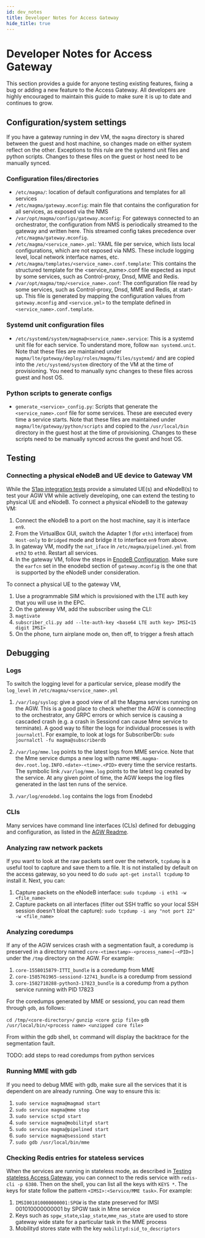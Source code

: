 ```yaml
---
id: dev_notes
title: Developer Notes for Access Gateway
hide_title: true
---
```

# Developer Notes for Access Gateway
This section provides a guide for anyone testing existing features,
fixing a bug or adding a new feature to the Access Gateway. All developers are
highly encouraged to maintain this guide to make sure it is up to date and
continues to grow.

## Configuration/system settings
If you have a gateway running in dev VM, the `magma` directory is shared between
the guest and host machine, so changes made on either system reflect on the
other. Exceptions to this rule are the systemd unit files and python scripts.
Changes to these files on the guest or host need to be manually synced.

### Configuration files/directories
  - `/etc/magma/`: location of default configurations and templates for all
    services
  - `/etc/magma/gateway.mconfig`: main file that contains the configuration for
    all services, as exposed via the NMS
  - `/var/opt/magma/configs/gateway.mconfig`: For gateways connected to an
    orchestrator, the configuration from NMS is periodically streamed to the
gateway and written here. This streamed config takes precedence over
`/etc/magma/gateway.mconfig`.
  - `/etc/magma/<service_name>.yml`: YAML file per service, which lists local
    configurations, which are not exposed via NMS. These include logging level,
local network interface names, etc.
  - `/etc/magma/templates/<service_name>.conf.template`: This contains the
    structured template for the <service_name>.conf file expected as input by
some services, such as Control-proxy, Dnsd, MME and Redis.
  - `/var/opt/magma/tmp/<service_name>.conf`: The configuration file read by
    some services, such as Control-proxy, Dnsd, MME and Redis, at start-up. This
file is generated by mapping the configuration values from `gateway.mconfig` and
`<service.yml>` to the template defined in `<service_name>.conf.template`.

### Systemd unit configuration files
  - `/etc/systemd/system/magma@<service_name>.service`: This is a systemd unit
    file for each service. To understand more, follow `man systemd.unit`.
  Note that these files are maintained under
`magma/lte/gateway/deploy/roles/magma/files/systemd/` and are copied into the
`/etc/systemd/system` directory of the VM at the time of provisioning. You need
to manually sync changes to these files across guest and host OS.

### Python scripts to generate configs
  - `generate_<service>_config.py`: Scripts that generate the
    `<service_name>.conf` file for some services. These are executed every time
a service starts.
Note that these files are maintained under `magma/lte/gateway/python/scripts`
and copied to the `/usr/local/bin` directory in the guest host at the time of
provisioning.  Changes to these scripts need to be manually synced across the
guest and host OS.

## Testing
### Connecting a physical eNodeB and UE device to Gateway VM
While the [S1ap integration tests](s1ap_tests.md) provide a simulated UE(s) and
eNodeB(s) to test your AGW VM while actively developing, one can extend the
testing to physical UE and eNodeB.
To connect a physical eNodeB to the gateway VM:
1. Connect the eNodeB to a port on the host machine, say it is interface `en9`.
1. From the VirtualBox GUI, switch the Adapter 1 (for `eth1` interface) from
`Host-only` to `Bridged` mode and bridge it to interface `en9` from above.
1. In gateway VM, modify the `nat_iface` in `/etc/magma/pipelined.yml` from
`eth2` to `eth0`. Restart all services.
1. In the gateway VM, follow the steps in [EnodeB
Configuration](enodebd#basic-troubleshooting). Make sure the `earfcn` set in the
enodebd section of `gateway.mconfig` is the one that is supported by the eNodeB
under consideration.

To connect a physical UE to the gateway VM,
1. Use a programmable SIM which is provisioned with the LTE auth key that you
will use in the EPC.
1. On the gateway VM, add the subscriber using the CLI:
  1. `magtivate`
  1. `subscriber_cli.py add --lte-auth-key <base64 LTE auth key> IMSI<15 digit IMSI>`
1. On the phone, turn airplane mode on, then off, to trigger a fresh attach

## Debugging
### Logs
To switch the logging level for a particular service, please modify the
`log_level` in `/etc/magma/<service_name>.yml`

1. `/var/log/syslog`: give a good view of all the Magma services
running on the AGW. This is a good place to check whether the AGW is connecting
to the orchestrator, any GRPC errors or which service is causing a cascaded
crash (e.g. a crash in Sessiond can cause Mme service to terminate).
 A good way to filter the logs for individual processes is with `journalctl`.
For example, to look at logs for SubscriberDb:
 `sudo journalctl -fu magma@subscriberdb`

1. `/var/log/mme.log` points to the latest logs from MME service.
Note that the Mme service dumps a new log with name
`MME.magma-dev.root.log.INFO.<date>-<time>.<PID>` every time the service
restarts. The symbolic link `/var/log/mme.log` points to the latest log created
by the service. At any given point of time, the AGW keeps the log files
generated in the last ten runs of the service.

1. `/var/log/enodebd.log` contains the logs from Enodebd

### CLIs
Many services have command line interfaces (CLIs) defined for debugging and
configuration, as listed in the [AGW Readme](README_AGW.md#command-line-interfaces).

### Analyzing raw network packets
If you want to look at the raw packets sent over the network, `tcpdump` is a
useful tool to capture and save them to a file. It is not installed
by default on the access gateway, so you need to do `sudo apt-get install
tcpdump` to install it. Next, you can:
1. Capture packets on the eNodeB
interface: `sudo tcpdump -i eth1 -w <file_name>`
1. Capture packets on all interfaces (filter out SSH traffic so your local SSH session doesn't bloat the
capture): `sudo tcpdump -i any "not port 22" -w <file_name>`

### Analyzing coredumps
If any of the AGW services crash with a segmentation fault, a coredump is
preserved in a directory named `core-<timestamp>-<process_name>[-<PID>]` under
the `/tmp` directory on the AGW. For example:

1. `core-1558015879-ITTI_bundle` is a coredump from MME
1. `core-1585761965-sessiond-12741_bundle` is a coredump from sessiond
1. `core-1582710288-python3-17823_bundle` is a coredump from a python service
running with PID 17823

For the coredumps generated by MME or sessiond, you can read them through `gdb`,
as follows:

`cd /tmp/<core-directory>/`
`gunzip <core gzip file>`
`gdb /usr/local/bin/<process name> <unzipped core file>`

From within the gdb shell, `bt` command will display the backtrace for the
segmentation fault.

TODO: add steps to read coredumps from python services

### Running MME with gdb
If you need to debug MME with gdb, make sure all the services that it is
dependent on are already running. One way to ensure this is:
1. `sudo service magma@magmad start`
1. `sudo service magma@mme stop`
1. `sudo service sctpd start`
1. `sudo service magma@mobilityd start`
1. `sudo service magma@pipelined start`
1. `sudo service magma@sessiond start`
1. `sudo gdb /usr/local/bin/mme`

### Checking Redis entries for stateless services

When the services are running in stateless mode, as described in [Testing
stateless Access Gateway](s1ap_tests#testing-stateless-access-gateway), you can
connect to the redis service with `redis-cli -p 6380`. Then on the shell, you
can list all the keys with `KEYS *`. The keys for state follow the pattern
`<IMSI>:<Service/MME task>`. For example:

1. `IMSI001010000000001:SPGW` is the state preserved for IMSI
001010000000001 by SPGW task in Mme service
1. Keys such as `spgw_state`,`s1ap_state`,`mme_nas_state` are used to store
gateway wide state for a particular task in the MME process
1. Mobilityd stores state with the key `mobilityd:sid_to_descriptors`
